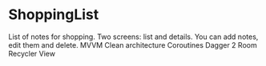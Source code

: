 # ShoppingList
List of notes for shopping.
Two screens: list and details. You can add notes, edit them and delete.
MVVM
Clean architecture
Coroutines
Dagger 2
Room
Recycler View
